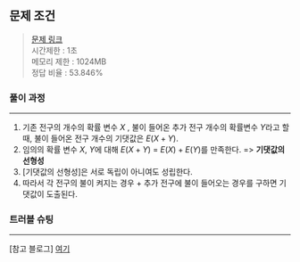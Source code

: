 ## 문제 조건
> <a href = "https://www.acmicpc.net/problem/22984"> 문제 링크 </a>  
> 시간제한 : 1초  
> 메모리 제한 : 1024MB  
> 정답 비율 : 53.846%

### 풀이 과정
---
1. 기존 전구의 개수의 확률 변수 $X$ , 불이 들어온 추가 전구 개수의 확률변수 $Y$라고 할때, 불이 들어온 전구 개수의 기댓값은 $E(X+Y)$.
2. 임의의 확률 변수 $X$, $Y$에 대해 $E(X+Y)$ = $E(X) + E(Y)$를 만족한다. => **기댓값의 선형성**
3. [기댓값의 선형성]은 서로 독립이 아니여도 성립한다.
4. 따라서 각 전구의 불이 켜지는 경우 + 추가 전구에 불이 들어오는 경우를 구하면 기댓값이 도출된다.

### 트러블 슈팅
---
[참고 블로그] <a href ="https://sum-mit45.tistory.com/entry/%EB%B0%B1%EC%A4%80-22984-%EB%B0%98%EC%A7%9D%EB%B0%98%EC%A7%9D2-c" > 여기 </a>
